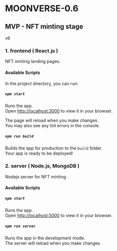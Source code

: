 
# MOONVERSE-0.6

## MVP - NFT minting stage 
v6
### 1. frontend ( React.js )
NFT minting landing pages.

#### Available Scripts

In the project directory, you can run:

##### `npm start`

Runs the app.\
Open [http://localhost:3000](http://localhost:3000) to view it in your browser.

The page will reload when you make changes.\
You may also see any lint errors in the console.

##### `npm run build`

Builds the app for production to the `build` folder.\
Your app is ready to be deployed!

### 2. server ( Node.js, MongoDB )
Nodejs server for NFT minting.

#### Available Scripts
##### `npm start`

Runs the app.\
Open [http://localhost:5000](http://localhost:5000) to view it in your browser.

##### `npm run server`

Runs the app in the development mode.\
The server will reload when you make changes.
